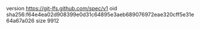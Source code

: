 version https://git-lfs.github.com/spec/v1
oid sha256:f64e4ea02d908399e0d31c64895e3aeb689076972eae320cff5e31e64a67a026
size 9912
